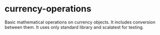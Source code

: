 # currency-operations
Basic mathematical operations on currency objects. It includes conversion between them. It uses only standard library and scalatest for testing.
